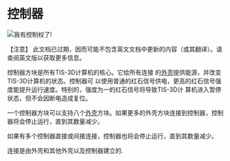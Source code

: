# 控制器

![我有控制权了!](item:tis3d:controller)

【注意】
此文档已过期，因而可能不包含英文文档中更新的内容（或其翻译）。请查阅英文版以获取更多信息。

控制器方块是所有TIS-3D计算机的核心。它给所有连接 的[外壳](casing.md)提供能源，并改变TIS-3D计算机的状态。控制器可 以使用普通的红石信号供电，更高的红石信号强度能提升运行速度。特别的，强度为一的红石信号将导致TIS-3D计 算机进入暂停状态，但不会因断电造成复位。

一个控制器方块可以支持八个[外壳](casing.md)方块。如果更多的外壳方块连接到控制器，控制器将会停止运行，直到其数量减少。

如果有多个控制器直接或间接连接，控制器也将会停止运行，直到其数量减少。

连接是由外壳和其他外壳以及控制器建立的.
